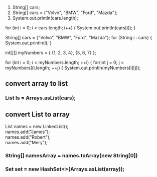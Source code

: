 1. String[] cars;
2. String[] cars = {"Volvo", "BMW", "Ford", "Mazda"};
3. System.out.println(cars.length);


for (int i = 0; i < cars.length; i++) {
  System.out.println(cars[i]);
}


String[] cars = {"Volvo", "BMW", "Ford", "Mazda"};
for (String i : cars) {
  System.out.println(i);
}

int[][] myNumbers = { {1, 2, 3, 4}, {5, 6, 7} };

 for (int i = 0; i < myNumbers.length; ++i) {
      for(int j = 0; j < myNumbers[i].length; ++j) {
        System.out.println(myNumbers[i][j]);
        
 ## convert array to list 
 ###  List<String> ls = Arrays.asList(cars); 
 
 ## convert List to array 
  List<String> names = new LinkedList<String>();  
  names.add("James");  
   names.add("Robert");  
    names.add("Mery");
  ### String[] namesArray = names.toArray(new String[0]) 
  ### Set<T> set = new HashSet<>(Arrays.asList(array));

